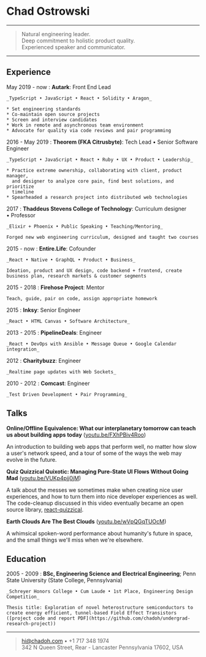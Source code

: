 Chad Ostrowski
==============

----

>  Natural engineering leader.\
>  Deep commitment to holistic product quality.\
>  Experienced speaker and communicator.

----

Experience
----------

May 2019 - now
:   **Autark**: Front End Lead

    _TypeScript • JavaScript • React • Solidity • Aragon_

    * Set engineering standards
    * Co-maintain open source projects
    * Screen and interview candidates
    * Work in remote and asynchronous team environment
    * Advocate for quality via code reviews and pair programming

2016 - May 2019
:   **Theorem (FKA Citrusbyte)**: Tech Lead • Senior Software Engineer

    _TypeScript • JavaScript • React • Ruby • UX • Product • Leadership_

    * Practice extreme ownership, collaborating with client, product manager,
      and designer to analyze core pain, find best solutions, and prioritize
      timeline
    * Spearheaded a research project into distributed web technologies

2017
:   **Thaddeus Stevens College of Technology**: Curriculum designer • Professor

    _Elixir + Phoenix • Public Speaking • Teaching/Mentoring_

    Forged new web engineering curriculum, designed and taught two courses

2015 - now
:   **Entire.Life**: Cofounder

    _React • Native • GraphQL • Product • Business_

    Ideation, product and UX design, code backend + frontend, create business plan, research markets & customer segments

2015 - 2018
:   **Firehose Project**: Mentor

    Teach, guide, pair on code, assign appropriate homework

2015
:   **Inksy**: Senior Engineer

    _React • HTML Canvas • Software Architecture_

2013 - 2015
:   **PipelineDeals**: Engineer

    _React • DevOps with Ansible • Message Queue • Google Calendar integration_

2012
:   **Charitybuzz**: Engineer

    _Realtime page updates with Web Sockets_

2010 - 2012
:   **Comcast**: Engineer

    _Test Driven Development • Pair Programming_


Talks
-----

**Online/Offline Equivalence: What our interplanetary tomorrow can teach us
about building apps today** ([youtu.be/FXhPBiv4Roo](https://youtu.be/FXhPBiv4Roo))

An introduction to building web apps that perform well, no matter how slow a user's network speed, and a tour of some of the ways the web may evolve in the future.


**Quiz Quizzical Quixotic: Managing Pure-State UI Flows Without Going Mad**
([youtu.be/VUKp4pjj0jM](https://youtu.be/VUKp4pjj0jM))

A talk about the messes we sometimes make when creating nice user experiences, and how to turn them into nice developer experiences as well. The code-cleanup discussed in this video eventually became an open source library, [react-quizzical](https://github.com/chadoh/react-quizzical).


**Earth Clouds Are The Best Clouds** ([youtu.be/wVpQGqTUOcM](https://youtu.be/wVpQGqTUOcM))

A whimsical spoken-word performance about humanity's future in space, and the small things we'll miss when we're elsewhere.


Education
---------

2005 - 2009
:   **BSc, Engineering Science and Electrical Engineering**; Penn State University (State College, Pennsylvania)

    _Schreyer Honors College • Cum Laude • 1st Place, Engineering Design Competition_

    Thesis title: Exploration of novel heterostructure semiconductors to create energy efficient, tunnel-based Field Effect Transistors ([project code and report PDF](https://github.com/chadoh/undergrad-research-project))


----

> <hi@chadoh.com> • +1 717 348 1974\
> 342 N Queen Street, Rear - Lancaster Pennsylvania 17602, USA

